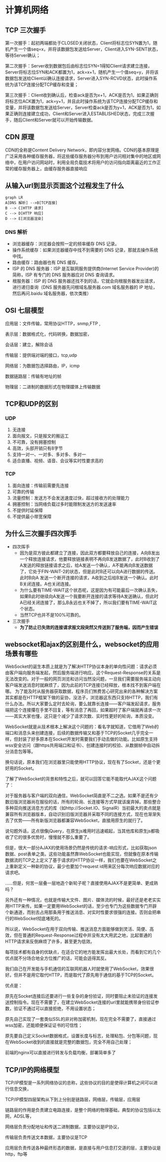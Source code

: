 # 计算机网络

<!-- toc -->

## TCP 三次握手

第一次握手：起初两端都处于CLOSED关闭状态，Client将标志位SYN置为1，随机产生一个值seq=x，并将该数据包发送给Server，Client进入SYN-SENT状态，等待Server确认；

第二次握手：Server收到数据包后由标志位SYN=1得知Client请求建立连接，Server将标志位SYN和ACK都置为1，ack=x+1，随机产生一个值seq=y，并将该数据包发送给Client以确认连接请求，Server进入SYN-RCVD状态，此时操作系统为该TCP连接分配TCP缓存和变量；

第三次握手：Client收到确认后，检查ack是否为x+1，ACK是否为1，如果正确则将标志位ACK置为1，ack=y+1，并且此时操作系统为该TCP连接分配TCP缓存和变量，并将该数据包发送给Server，Server检查ack是否为y+1，ACK是否为1，如果正确则连接建立成功，Client和Server进入ESTABLISHED状态，完成三次握手，随后Client和Server就可以开始传输数据。



## CDN 原理

CDN的全称是Content Delivery Network，即内容分发网络。CDN的基本原理是广泛采用各种缓存服务器，将这些缓存服务器分布到用户访问相对集中的地区或网络中，在用户访问网站时，利用全局负载技术将用户的访问指向距离最近的工作正常的缓存服务器上，由缓存服务器直接响应



## 从输入url到显示页面这个过程发生了什么

```mermaid
graph LR
A[DNS 解析] -->B[TCP连接]
B --> C[HTTP 请求]
C --> D[HTTP 响应]
D --> E[浏览器渲染]
```

### DNS 解析

- 浏览器缓存：浏览器会按照一定的频率缓存 DNS 记录。
- 操作系统缓存：如果浏览器缓存中找不到需要的 DNS 记录，那就去操作系统中找。
- 路由缓存：路由器也有 DNS 缓存。
- ISP 的 DNS 服务器：ISP 是互联网服务提供商(Internet Service Provider)的简称，ISP 有专门的 DNS 服务器应对 DNS 查询请求。
- 根服务器：ISP 的 DNS 服务器还找不到的话，它就会向根服务器发出请求，进行递归查询（DNS 服务器先问根域名服务器.com 域名服务器的 IP 地址，然后再问.baidu 域名服务器，依次类推）



## OSI 七层模型

应用层：文件传输，常用协议HTTP，snmp,FTP ,

表示层：数据格式化，代码转换，数据加密，

会话层：建立，解除会话

传输层：提供端对端的接口，tcp,udp

网络层：为数据包选择路由，IP，icmp

数据链路层：传输有地址的帧

物理层：二进制的数据形式在物理媒体上传输数据



## TCP和UDP的区别

### UDP

1. 无连接
2. 面向报文，只是报文的搬运工
3. 不可靠，没有拥塞控制
4. 高效，头部开销只有8字节
5. 支持一对一、一对多、多对多、多对一
6. 适合直播、视频、语音、会议等实时性要求高的



### TCP

1. 面向连接：传输前需要先连接
2. 可靠的传输
3. 流量控制：发送方不会发送速度过快，超过接收方的处理能力
4. 拥塞控制：当网络负载过多时能限制发送方的发送速率
5. 不提供时延保障
6. 不提供最小带宽保障



## 为什么三次握手四次挥手

- 四次挥手
  - 因为是双方彼此都建立了连接，因此双方都要释放自己的连接，A向B发出一个释放连接请求，他要释放链接表明不再向B发送数据了，此时B收到了A发送的释放链接请求之后，给A发送一个确认，A不能再向B发送数据了，它处于FIN-WAIT-2的状态，但是此时B还可以向A进行数据的传送。此时B向A 发送一个断开连接的请求，A收到之后给B发送一个确认。此时B关闭连接。A也关闭连接。
  - 为什么要有TIME-WAIT这个状态呢，这是因为有可能最后一次确认丢失，如果B此时继续向A发送一个我要断开连接的请求等待A发送确认，但此时A已经关闭连接了，那么B永远也关不掉了，所以我们要有TIME-WAIT这个状态。
  - 当然TCP也并不是100%可靠的。
- 三次握手
  - **为了防止已失效的连接请求报文段突然又传送到了服务端，因而产生错误**



## websocket和ajax的区别是什么，websocket的应用场景有哪些

WebSocket的诞生本质上就是为了解决HTTP协议本身的单向性问题：请求必须由客户端向服务端发起，然后服务端进行响应。这个Request-Response的关系是无法改变的。对于一般的网页浏览和访问当然没问题，一旦我们需要服务端主动向客户端发送消息时就麻烦了，因为此前的TCP连接已经释放，根本找不到客户端在哪。
为了能及时从服务器获取数据，程序员们煞费苦心研究出来的各种解决方案其实都是在HTTP框架下做的妥协，没法子，浏览器这东西只支持HTTP，我们有什么办法。所以大家要么定时去轮询，要么就靠长连接——客户端发起请求，服务端把这个连接攥在手里不回复，等有消息了再回，如果超时了客户端就再请求一次——其实大家也懂，这只是个减少了请求次数、实时性更好的轮询，本质没变。

WebSocket就是从技术根本上解决这个问题的：看名字就知道，它借用了Web的端口和消息头来创建连接，后续的数据传输又和基于TCP的Socket几乎完全一样，但封装了好多原本在Socket开发时需要我们手动去做的功能。比如原生支持wss安全访问（跟https共用端口和证书）、创建连接时的校验、从数据帧中自动拆分消息包等等。

换句话说，原本我们在浏览器里只能使用HTTP协议，现在有了Socket，还是个更好用的Socket。

了解了WebSocket的背景和特性之后，就可以回答它能不能取代AJAX这个问题了：

对于服务器与客户端的双向通信，WebSocket简直是不二之选。如果不是还有少数旧版浏览器尚在服役的话，所有的轮询、长连接等方式早就该废弃掉。那些整合多种双向推送消息方式的库（如http://Socket.IO、SignalR）当初最大的卖点就是兼容所有浏览器版本，自动识别旧版浏览器并采取不同的连接方式，现在也渐渐失去了优势——所有新版浏览器都兼容WebSocket，直接用原生的就行了。

说句题外话，这点很像jQuery，在原生js难用时迅速崛起，当其他库和原生js都吸收了它的很多优势时，慢慢就不那么重要了。

但是，很大一部分AJAX的使用场景仍然是传统的请求-响应形式，比如获取json数据、post表单之类。这些功能虽然靠WebSocket也能实现，但就像在原本传输数据流的TCP之上定义了基于请求的HTTP协议一样，我们也要在WebSocket之上重新定义一种新的协议，最少也要加个request id用来区分每次响应数据对应的请求吧。

……但是，何苦一层叠一层地造个新轮子呢？直接使用AJAX不是更简单、更成熟吗？

另外还有一种情况，也就是传输大文件、图片、媒体流的时候，最好还是老老实实用HTTP来传。如果一定要用WebSocket的话，至少也专门为这些数据专门开辟个新通道，而别去占用那条用于推送消息、对实时性要求很强的连接。否则会把串行的WebSocket彻底堵死的。

所以说，WebSocket在用于双向传输、推送消息方面能够做到灵活、简便、高效，但在普通的Request-Response过程中并没有太大用武之地，比起普通的HTTP请求来反倒麻烦了许多，甚至更为低效。

每项技术都有自身的优缺点，在适合它的地方能发挥出最大长处，而看到它的几个优点就不分场合地全方位推广的话，可能会适得其反。

我们自己在开发能与手机通信的互联网机器人时就使用了WebSocket，效果很好。但并不是用它取代HTTP，而是取代了原先用于通信的基于TCP的Socket。

优点是：

原先在Socket连接后还要进行一些复杂的身份验证，同时要阻止未验证的连接发送控制指令。现在不需要了，在建立WebSocket连接的url里就能携带身份验证参数，验证不通过可以直接拒绝，不用设置状态；

原先自己实现了一套类似SSL的非对称加密机制，现在完全不需要了，直接通过wss加密，还能顺便保证证书的可信性；

原先要自己定义Socket数据格式，设置长度与标志，处理粘包、分包等问题，现在WebSocket收到的直接就是完整的数据包，完全不用自己处理；

前端的nginx可以直接进行转发与负载均衡，部署简单多了



## TCP/IP的网络模型

TCP/IP模型是一系列网络协议的总称，这些协议的目的是使得计算机之间可以进行信息交换，

TCP/IP模型四层架构从下到上分别是链路层，网络层，传输层，应用层

链路层的作用是负责建立电路连接，是整个网络的物理基础，典型的协议包括以太网，ADSL等，

网络层负责分配地址和传送二进制数据，主要协议是IP协议，

传输层负责传送文本数据，主要协议是TCP

应用层负责传送各种最终形态的数据，是直接与用户信息打交道的层，主要协议是http，ftp等

